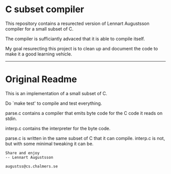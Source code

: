 # C subset compiler

This repository contains a resurected version of Lennart Augustsson compiler for a small subset of C.

The compiler is sufficiantly advaced that it is able to compile itself.

My goal resurecting this project is to clean up and document the code to make it a good learning vehicle.


----

# Original Readme

This is an implementation of a small subset of C.

Do `make test' to compile and test everything.

parse.c contains a compiler that emits byte code for
the C code it reads on stdin.

interp.c contains the interpreter for the byte code.

parse.c is written in the same subset of C that it can
compile.  interp.c is not, but with some minimal tweaking
it can be.

	Share and enjoy
	-- Lennart Augustsson

	augustss@cs.chalmers.se
